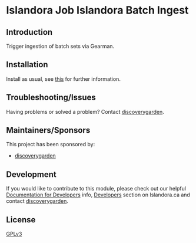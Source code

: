 # Islandora Job Islandora Batch Ingest

## Introduction

Trigger ingestion of batch sets via Gearman.

## Installation

Install as usual, see [this](
https://drupal.org/documentation/install/modules-themes/modules-7
) for further information.

## Troubleshooting/Issues

Having problems or solved a problem? Contact [discoverygarden](
http://support.discoverygarden.ca
).

## Maintainers/Sponsors

This project has been sponsored by:

* [discoverygarden](http://www.discoverygarden.ca)

## Development

If you would like to contribute to this module, please check out our helpful
[Documentation for Developers](
https://github.com/Islandora/islandora/wiki#wiki-documentation-for-developers
)
info, [Developers](http://islandora.ca/developers) section on Islandora.ca and
contact [discoverygarden](http://support.discoverygarden.ca).

## License

[GPLv3](http://www.gnu.org/licenses/gpl-3.0.txt)
